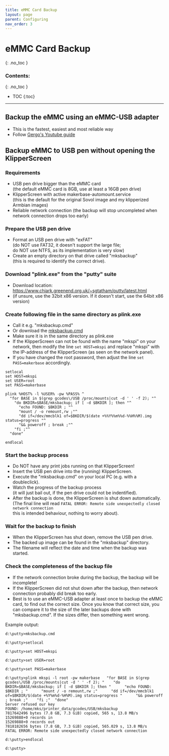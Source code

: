 ```yaml
---
title: eMMC Card Backup
layout: page
parent: Configuring
nav_order: 3
---
```

# eMMC Card Backup
{: .no_toc }
### Contents:
{: .no_toc }
- TOC
{:toc}
----

## Backup the eMMC using an eMMC-USB adapter
- This is the fastest, easiest and most reliable way
- Follow [Gergo's Youtube guide](https://www.youtube.com/watch?v=PrC8zaVCHys)

## Backup eMMC to USB pen without opening the KlipperScreen

### Requirements
- USB pen drive bigger than the eMMC card\
  (the default eMMC card is 8GB, use at least a 16GB pen drive)
- KlipperScreen with active makerbase-automount.service\
  (this is the default for the original Sovol image and my klipperized Armbian images)
- Reliable network connection (the backup will stop uncompleted when network connection drops too early)

### Prepare the USB pen drive
- Format an USB pen drive with "exFAT"\
  (do NOT use FAT32, it doesn't support the large file;\
  do NOT use NTFS, as its implementation is very slow)
- Create an empty directory on that drive called "mksbackup"\
  (this is required to identify the correct drive).

### Download "plink.exe" from the "putty" suite
- Download location: <https://www.chiark.greenend.org.uk/~sgtatham/putty/latest.html>
- (if unsure, use the 32bit x86 version. If it doesn't start, use the 64bit x86 version)

### Create following file in the same directory as plink.exe
- Call it e.g. "mksbackup.cmd"
- Or download the [mksbackup.cmd](files/mksbackup.cmd)
- Make sure it is in the same directory as plink.exe
- If the KlipperScreen can not be found with the name "mkspi" on your network,
  then modify the line `set HOST=mkspi` and replace "mkspi" with the IP-address of the KlipperScreen (as seen on the network panel).
- If you have changed the root password, then adjust the line `set PASS=makerbase` accordingly.

```
setlocal
set HOST=mkspi
set USER=root
set PASS=makerbase

plink %HOST% -l %USER% -pw %PASS% ^
  "for BASE in $(grep gcodes\/USB /proc/mounts|cut -d ' ' -f 2); "^
    "do BKDIR=$BASE/mksbackup; if [ -d $BKDIR ]; then "^
      "echo FOUND: $BKDIR ; "^
      "mount / -o remount,rw ;"^
      "dd if=/dev/mmcblk1 of=$BKDIR/$(date +%%Y%%m%%d-%%H%%M).img status=progress "^
      "&& poweroff ; break ;"^
    "fi ;"^
  "done"

endlocal
```

### Start the backup process
- Do NOT have any print jobs running on that KlipperScreen!
- Insert the USB pen drive into the (running) KlipperScreen.
- Execute the "mksbackup.cmd" on your local PC (e.g. with a doubleclick).
- Watch the progress of the backup process\
  (it will just bail out, if the pen drive could not be indentified).
- After the backup is done, the KlipperScreen is shut down automatically.\
  (The final line will read `FATAL ERROR: Remote side unexpectedly closed network connection`\
   this is intended behaviour, nothing to worry about).

### Wait for the backup to finish
- When the KlipperScreen has shut down, remove the USB pen drive.
- The backed up image can be found in the "mksbackup" directory.
- The filename will reflect the date and time when the backup was started.

### Check the completeness of the backup file
- If the network connection broke during the backup, the backup will be incomplete!
- If the KlipperScreen did not shut down after the backup, then network connection probably did break too early.
- Best is to use an eMMC-USB adapter at least once to backup the eMMC card, to find out the correct size.
  Once you know that correct size, you can compare it to the size of the later backups done with "mksbackup.cmd".
  If the sizes differ, then something went wrong.

Example output:
```
d:\putty>mksbackup.cmd

d:\putty>setlocal

d:\putty>set HOST=mkspi

d:\putty>set USER=root

d:\putty>set PASS=makerbase

d:\putty>plink mkspi -l root -pw makerbase   "for BASE in $(grep gcodes\/USB /proc/mounts|cut -d ' ' -f 2); "    "do BKDIR=$BASE/mksbackup; if [ -d $BKDIR ]; then "      "echo FOUND: $BKDIR ; "      "mount / -o remount,rw ;"      "dd if=/dev/mmcblk1 of=$BKDIR/$(date +%Y%m%d-%H%M).img status=progress "      "&& poweroff ; break ;"    "fi ;"  "done"
Server refused our key
FOUND: /home/mks/printer_data/gcodes/USB/mksbackup
7817642496 bytes (7.8 GB, 7.3 GiB) copied, 565 s, 13.8 MB/s
15269888+0 records in
15269888+0 records out
7818182656 bytes (7.8 GB, 7.3 GiB) copied, 565.029 s, 13.8 MB/s
FATAL ERROR: Remote side unexpectedly closed network connection

d:\putty>endlocal

d:\putty>
```
